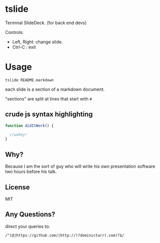 # tslide

Terminal SlideDeck.
  (for back end devs)

Controls: 
  * Left, Right: change slide.
  * Ctrl-C     : exit

# Usage

```
tslide README.markdown
```

each slide is a section of a markdown document.

"sections" are split at lines that start with `#`

## crude js syntax highlighting

``` js
function didItWork() {

  //wahey!
}

```

## Why?

Because I am the sort of guy who will write his own 
presentation software two hours before his talk.

## License

MIT

## Any Questions?

direct your queries to:

`/^(@|https://github.com/|http://)?dominictarr(.com)?$/`
